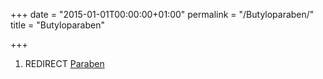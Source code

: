 +++
date = "2015-01-01T00:00:00+01:00"
permalink = "/Butyloparaben/"
title = "Butyloparaben"

+++

1.  REDIRECT [Paraben](/atopedia/Paraben "wikilink")
